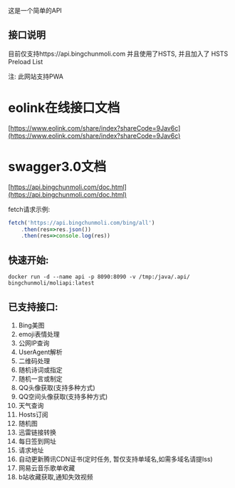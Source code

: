 这是一个简单的API

## 接口说明

目前仅支持https://api.bingchunmoli.com 并且使用了HSTS, 并且加入了 HSTS Preload List

注: 此网站支持PWA

# eolink在线接口文档
[https://www.eolink.com/share/index?shareCode=9Jav6c](https://www.eolink.com/share/index?shareCode=9Jav6c)

# swagger3.0文档

[https://api.bingchunmoli.com/doc.html](https://api.bingchunmoli.com/doc.html)

fetch请求示例:
```javascript
fetch('https://api.bingchunmoli.com/bing/all')
    .then(res=>res.json())
    .then(res=>console.log(res))
```

## 快速开始:

```shell
docker run -d --name api -p 8090:8090 -v /tmp:/java/.api/ bingchunmoli/moliapi:latest
```

## 已支持接口:

1. Bing美图
2. emoji表情处理
3. 公网IP查询
4. UserAgent解析
5. 二维码处理
6. 随机诗词或指定
7. 随机一言或制定
8. QQ头像获取(支持多种方式)
9. QQ空间头像获取(支持多种方式)
10. 天气查询
11. Hosts订阅
12. 随机图
13. 迅雷链接转换
14. 每日签到网址
15. 请求地址
16. 自动更新腾讯CDN证书(定时任务, 暂仅支持单域名,如需多域名请提Iss)
17. 网易云音乐歌单收藏
18. b站收藏获取,通知失效视频

